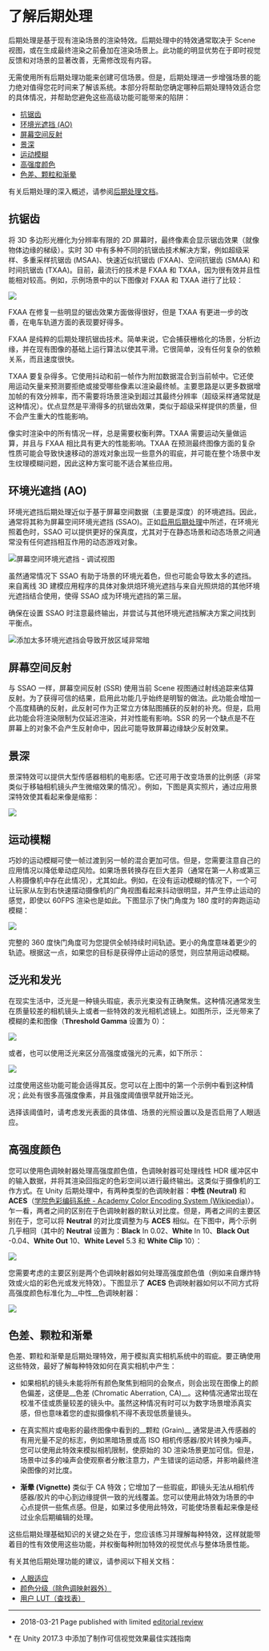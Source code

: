 # 了解后期处理

后期处理是基于现有渲染场景的渲染特效。后期处理中的特效通常取决于 Scene 视图，或在生成最终渲染之前叠加在渲染场景上。此功能的明显优势在于即时视觉反馈和对场景的显著改善，无需修改现有内容。

无需使用所有后期处理功能来创建可信场景。但是，后期处理进一步增强场景的能力绝对值得您花时间来了解该系统。本部分将帮助您确定哪种后期处理特效适合您的具体情况，并帮助您避免这些高级功能可能带来的陷阱：

* [抗锯齿](#aa)
* [环境光遮挡 (AO)](#ao)
* [屏幕空间反射](#ssr)
* [景深](#dof)
* [运动模糊](#motionBlur)
* [高强度颜色](#highIntensityColor)
* [色差、颗粒和渐晕](#artifacts)

有关后期处理的深入概述，请参阅[后期处理文档](PostProcessingOverview.html)。

<a name="aa"></a> 
## 抗锯齿

将 3D 多边形光栅化为分辨率有限的 2D 屏幕时，最终像素会显示锯齿效果（就像物体边缘的梯级）。实时 3D 中有多种不同的抗锯齿技术解决方案，例如超级采样、多重采样抗锯齿 (MSAA)、快速近似抗锯齿 (FXAA)、空间抗锯齿 (SMAA) 和时间抗锯齿 (TXAA)。目前，最流行的技术是 FXAA 和 TXAA，因为很有效并且性能相对较高。例如，示例场景中的以下图像对 FXAA 和 TXAA 进行了比较：

![](../uploads/Main/BelievableVisualsTXAATXAA.jpg) 

FXAA 在修复一些明显的锯齿效果方面做得很好，但是 TXAA 有更进一步的改善，在电车轨道方面的表现要好得多。

FXAA 是纯粹的后期处理抗锯齿技术。简单来说，它会捕获栅格化的场景，分析边缘，并在现有图像的基础上运行算法以使其平滑。它很简单，没有任何复杂的依赖关系，而且速度很快。

TXAA 要复杂得多。它使用抖动和前一帧作为附加数据混合到当前帧中。它还使用运动矢量来预测要拒绝或接受哪些像素以渲染最终帧。主要思路是以更多数据增加帧的有效分辨率，而不需要将场景渲染到超过其最终分辨率（超级采样通常就是这种情况）。优点显然是平滑得多的抗锯齿效果，类似于超级采样提供的质量，但不会产生重大的性能影响。

像实时渲染中的所有情况一样，总是需要权衡利弊。TXAA 需要运动矢量做运算，并且与 FXAA 相比具有更大的性能影响。TXAA 在预测最终图像方面的复杂性质可能会导致快速移动的游戏对象出现一些意外的瑕疵，并可能在整个场景中发生纹理模糊问题，因此这种方案可能不适合某些应用。

<a name="ao"></a> 
## 环境光遮挡 (AO)

环境光遮挡后期处理近似于基于屏幕空间数据（主要是深度）的环境遮挡。因此，通常将其称为屏幕空间环境光遮挡 (SSAO)。正如[启用后期处理](BestPracticeMakingBelievableVisuals2.html#enablePP)中所述，在环境光照着色时，SSAO 可以提供更好的保真度，尤其对于在静态场景和动态场景之间通常没有任何遮挡相互作用的动态游戏对象。

![屏幕空间环境光遮挡 - 调试视图](../uploads/Main/BelievableVisualsSSAODebugView.jpg)

虽然通常情况下 SSAO 有助于场景的环境光着色，但也可能会导致太多的遮挡。来自离线 3D 建模应用程序的具体对象烘焙环境光遮挡与来自光照烘焙的其他环境光遮挡结合使用，使得 SSAO 成为环境光遮挡的第三层。

确保在设置 SSAO 时注意最终输出，并尝试与其他环境光遮挡解决方案之间找到平衡点。

![添加太多环境光遮挡会导致开放区域非常暗](../uploads/Main/BelievableVisualsTooMuchAO.jpg)

<a name="ssr"></a> 
## 屏幕空间反射

与 SSAO 一样，屏幕空间反射 (SSR) 使用当前 Scene 视图通过射线追踪来估算反射。为了获得可信的结果，启用此功能几乎始终是明智的做法。此功能会增加一个高度精确的反射，此反射可作为正常立方体贴图捕获的反射的补充。但是，启用此功能会将渲染限制为仅延迟渲染，并对性能有影响。SSR 的另一个缺点是不在屏幕上的对象不会产生反射命中，因此可能导致屏幕边缘缺少反射效果。

<a name="dof"></a> 
## 景深


景深特效可以提供大型传感器相机的电影感。它还可用于改变场景的比例感（非常类似于移轴相机镜头产生微缩效果的情况）。例如，下图是真实照片，通过应用景深特效使其看起来像是缩影：

![](../uploads/Main/BelievableVisualsDepthOfField.jpg) 

<a name="motionBlue"></a> 
## 运动模糊

巧妙的运动模糊可使一帧过渡到另一帧的混合更加可信。但是，您需要注意自己的应用情况以降低晕动症风险。如果场景转换存在巨大差异（通常在第一人称或第三人称摄像机中存在此情况），尤其如此。例如，在没有运动模糊的情况下，一个可让玩家从左到右快速摆动摄像机的广角视图看起来抖动很明显，并产生停止运动的感觉，即使以 60FPS 渲染也是如此。下图显示了快门角度为 180 度时的奔跑运动模糊：

![](../uploads/Main/BelievableVisualsMotionBlur.jpg) 

完整的 360 度快门角度可为您提供全帧持续时间轨迹。更小的角度意味着更少的轨迹。根据这一点，如果您的目标是获得停止运动的感觉，则应禁用运动模糊。

<a name="bloom"></a> 
## 泛光和发光


在现实生活中，泛光是一种镜头瑕疵，表示光束没有正确聚焦。这种情况通常发生在质量较差的相机镜头上或者一些特效的发光相机滤镜上。如图所示，泛光带来了模糊的柔和图像（__Threshold Gamma__ 设置为 0）：

![](../uploads/Main/BelievableVisualsBloomSoft.jpg) 

或者，也可以使用泛光来区分高强度或强光的元素，如下所示：

![](../uploads/Main/BelievableVisualsBloomBright.jpg) 

过度使用这些功能可能会适得其反。您可以在上图中的第一个示例中看到这种情况；此处有很多高强度像素，并且强度阈值很早就开始泛光。

选择该阈值时，请考虑发光表面的具体值、场景的光照设置以及是否启用了人眼适应。

<a name="highIntensityColor"></a> 
## 高强度颜色

您可以使用色调映射器处理高强度颜色值，色调映射器可处理线性 HDR 缓冲区中的输入数据，并将其渲染回指定的色彩空间以进行最终输出。这类似于摄像机的工作方式。在 Unity 后期处理中，有两种类型的色调映射器：__中性 (Neutral)__ 和 __ACES__（[学院色彩编码系统 - Academy Color Encoding System (Wikipedia)](https://en.wikipedia.org/wiki/Academy_Color_Encoding_System)）。乍一看，两者之间的区别在于色调映射器的默认对比度。但是，两者之间的主要区别在于，您可以将 __Neutral__ 的对比度调整为与 __ACES__ 相似。在下图中，两个示例几乎相同（其中的 __Neutral__ 设置为：__Black__ In 0.02、__White__ In 10、__Black Out__ -0.04、__White Out__ 10、__White Level__ 5.3 和 __White Clip__ 10）：

![](../uploads/Main/BelievableVisualsTonemapperNeutral.jpg) 

您需要考虑的主要区别是两个色调映射器如何处理高强度颜色值（例如来自爆炸特效或火焰的彩色光或发光特效）。下图显示了 __ACES__ 色调映射器如何以不同方式将高强度颜色标准化为__中性__色调映射器：

![](../uploads/Main/BelievableVisualsTonemapperACES.jpg) 

<a name="artifacts"></a> 
## 色差、颗粒和渐晕

色差、颗粒和渐晕是后期处理特效，用于模拟真实相机系统中的瑕疵。要正确使用这些特效，最好了解每种特效如何在真实相机中产生：

* 如果相机的镜头未能将所有颜色聚焦到相同的会聚点，则会出现在图像上的颜色偏差，这便是__色差 (Chromatic Aberration, CA)__。这种情况通常出现在校准不佳或质量较差的镜头中。虽然这种情况有时可以为数字场景增添真实感，但也意味着您的虚拟摄像机不得不表现低质量镜头。

* 在真实照片或电影的最终图像中看到的__颗粒 (Grain)__ 通常是进入传感器的有用光量不足的标志，例如黑暗场景或高 ISO 相机传感器/胶片转换为噪声。您可以使用此特效来模拟相机限制，使原始的 3D 渲染场景更加可信。但是，场景中过多的噪声会使观察者分散注意力，产生错误的运动感，并影响最终渲染图像的对比度。

* __渐晕 (Vignette)__ 类似于 CA 特效；它增加了一些瑕疵，即镜头无法从相机传感器/胶片的中心到边缘提供一致的光线覆盖。您可以使用此特效为场景的中心点提供一些焦点感。但是，如果过多使用此特效，可能使场景看起来像是经过业余后期编辑的处理。

这些后期处理基础知识的关键之处在于，您应该练习并理解每种特效，这样就能带着目的性有效使用这些功能，并权衡每种附加特效的视觉优点与整体场景性能。

有关其他后期处理功能的建议，请参阅以下相关文档：

* [人眼适应](PostProcessing-EyeAdaptation.html)
* [颜色分级（除色调映射器外）](PostProcessing-ColorGrading.html)
* [用户 LUT（查找表）](PostProcessing-UserLut.html)

---

* <span class="page-edit">2018-03-21  Page published with limited [editorial review](DocumentationEditorialReview.html)
</span>
* <span class="page-history">在 Unity 2017.3 中添加了制作可信视觉效果最佳实践指南</span>

